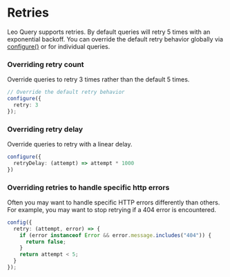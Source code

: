 # Retries

Leo Query supports retries. By default queries will retry 5 times with an exponential backoff. You can override the default retry behavior globally via [configure()](/prev/globalConfig#configure) or for individual queries.

### Overriding retry count

Override queries to retry 3 times rather than the default 5 times.

```typescript
// Override the default retry behavior
configure({
  retry: 3
});
```

### Overriding retry delay

Override queries to retry with a linear delay.

```typescript
configure({
  retryDelay: (attempt) => attempt * 1000
})
```

### Overriding retries to handle specific http errors

Often you may want to handle specific HTTP errors differently than others. For example, you may want to stop retrying if a 404 error is encountered.

```typescript   
config({
  retry: (attempt, error) => {
    if (error instanceof Error && error.message.includes("404")) {
      return false;
    }
    return attempt < 5;
  }
});
```